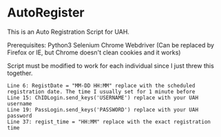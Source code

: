 # AutoRegister
This is an Auto Registration Script for UAH.

Prerequisites:
  Python3
  Selenium
  Chrome Webdriver (Can be replaced by Firefox or IE, but Chrome doesn't clean cookies and it works)
  
Script must be modified to work for each individual since I just threw this together.
    
    Line 6: RegistDate = "MM-DD HH:MM" replace with the scheduled registration date. The time I usually set for 1 minute before
    Line 15: ChIDLogin.send_keys('USERNAME') replace with your UAH username
    Line 19: PassLogin.send_keys('PASSWORD') replace with your UAH password
    Line 37: regist_time = "HH:MM" replace with the exact registration time
